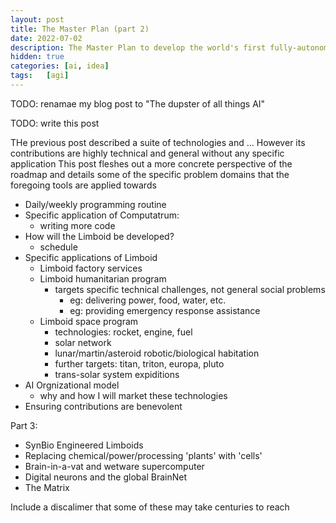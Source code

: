 ```yaml
---
layout: post
title: The Master Plan (part 2)
date: 2022-07-02
description: The Master Plan to develop the world's first fully-autonomous affordable humanoid robot with general purpose artificial intelligence. 
hidden: true
categories: [ai, idea]
tags:   [agi]
---
```


TODO: renamae my blog post to "The dupster of all things AI"

TODO: write this post

THe previous post described a suite of technologies and ...
However its contributions are highly technical and general without any specific application
This post fleshes out a more concrete perspective of the roadmap and details some of the specific problem domains that the foregoing tools are applied towards 

- Daily/weekly programming routine
- Specific application of Computatrum:
	- writing more code
- How will the Limboid be developed?
	- schedule
- Specific applications of Limboid
	- Limboid factory services
	- Limboid humanitarian program
		- targets specific technical challenges, not general social problems
			- eg: delivering power, food, water, etc.
			- eg: providing emergency response assistance
	- Limboid space program
		- technologies: rocket, engine, fuel
		- solar network
		- lunar/martin/asteroid robotic/biological habitation
		- further targets: titan, triton, europa, pluto
		- trans-solar system expiditions
- AI Orgnizational model
	- why and how I will market these technologies
- Ensuring contributions are benevolent


Part 3:
- SynBio Engineered Limboids
- Replacing chemical/power/processing 'plants' with 'cells'
- Brain-in-a-vat and wetware supercomputer
- Digital neurons and the global BrainNet
- The Matrix

Include a discalimer that some of these may take centuries to reach
